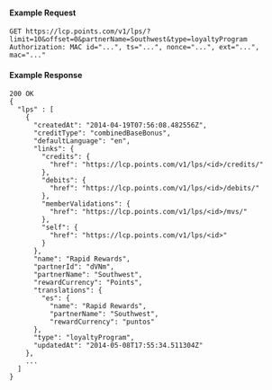 #### Example Request

    GET https://lcp.points.com/v1/lps/?limit=10&offset=0&partnerName=Southwest&type=loyaltyProgram
    Authorization: MAC id="...", ts="...", nonce="...", ext="...", mac="..."

#### Example Response

    200 OK
    {
      "lps" : [
        {
          "createdAt": "2014-04-19T07:56:08.482556Z",
          "creditType": "combinedBaseBonus",
          "defaultLanguage": "en",
          "links": {
            "credits": {
              "href": "https://lcp.points.com/v1/lps/<id>/credits/"
            },
            "debits": {
              "href": "https://lcp.points.com/v1/lps/<id>/debits/"
            },
            "memberValidations": {
              "href": "https://lcp.points.com/v1/lps/<id>/mvs/"
            },
            "self": {
              "href": "https://lcp.points.com/v1/lps/<id>"
            }
          },
          "name": "Rapid Rewards",
          "partnerId": "dVNm",
          "partnerName": "Southwest",
          "rewardCurrency": "Points",
          "translations": {
            "es": {
              "name": "Rapid Rewards",
              "partnerName": "Southwest",
              "rewardCurrency": "puntos"
          },
          "type": "loyaltyProgram",
          "updatedAt": "2014-05-08T17:55:34.511304Z"
        },
        ...
      ]
    }





